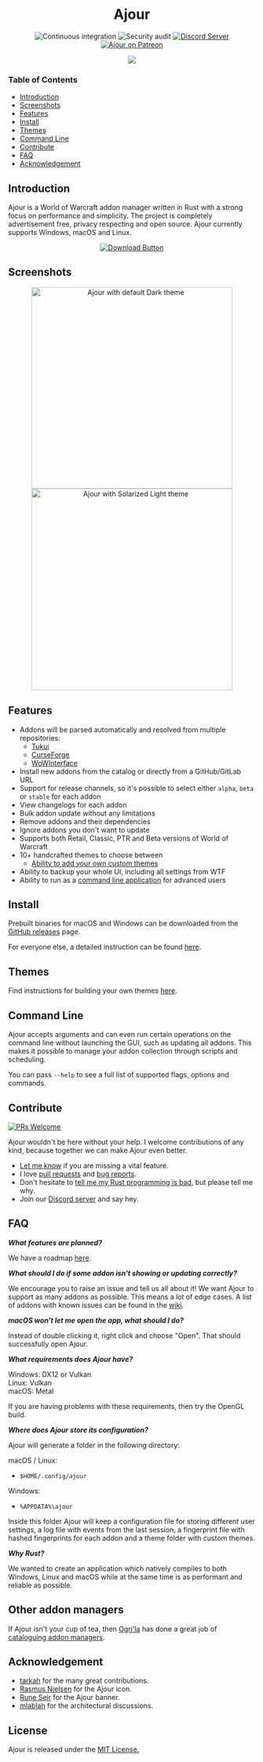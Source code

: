 <div align="center">

<h1>Ajour</h1>

![Continuous integration](https://github.com/casperstorm/ajour/workflows/Continuous-integration/badge.svg)
![Security audit](https://github.com/casperstorm/ajour/workflows/Security%20audit/badge.svg)
[![Discord Server](https://img.shields.io/discord/757155234500968459?label=Discord%20Chat&labelColor=3C424A&logo=discord&logoColor=ffffff&color=7389D8)](https://discord.gg/4838t9R)
[![Ajour on Patreon](https://img.shields.io/static/v1?label=Patreon&message=Ajour&color=4d898b)](https://www.patreon.com/getajour) 

![](./resources/screenshots/ajour-banner.jpg)

</div>

### Table of Contents
- [Introduction](#introduction)
- [Screenshots](#screenshots)
- [Features](#features)
- [Install](#install)
- [Themes](#themes)
- [Command Line](#command-line)
- [Contribute](#contribute)
- [FAQ](#faq)
- [Acknowledgement](#acknowledgement)

## Introduction
Ajour is a World of Warcraft addon manager written in Rust with a strong focus on performance and simplicity. The project is completely advertisement free, privacy respecting and open source. Ajour currently supports Windows, macOS and Linux.

<div align="center">

[![Download Button](./resources/download-button.png)](https://github.com/casperstorm/ajour/releases)

</div>

## Screenshots

<p align="center">
  <img width="410"
       alt="Ajour with default Dark theme"
       src="./resources/screenshots/ajour-0.3.0a.png">
    <img width="410"
       alt="Ajour with Solarized Light theme"
       src="./resources/screenshots/ajour-0.3.0b.png">
</p>

## Features

- Addons will be parsed automatically and resolved from multiple repositories:
  - [Tukui](https://www.tukui.org/)
  - [CurseForge](https://www.curseforge.com/wow/addons)
  - [WoWInterface](https://www.wowinterface.com/)
- Install new addons from the catalog or directly from a GitHub/GitLab URL
- Support for release channels, so it's possible to select either `alpha`, `beta` or `stable` for each addon
- View changelogs for each addon 
- Bulk addon update without any limitations
- Remove addons and their dependencies
- Ignore addons you don't want to update
- Supports both Retail, Classic, PTR and Beta versions of World of Warcraft
- 10+ handcrafted themes to choose between
  - [Ability to add your own custom themes](./THEMES.md)
- Ability to backup your whole UI, including all settings from WTF
- Ability to run as a [command line application](#command-line) for advanced users

## Install

Prebuilt binaries for macOS and Windows can be downloaded from the [GitHub releases](https://github.com/casperstorm/ajour/releases) page.

For everyone else, a detailed instruction can be found [here](https://github.com/casperstorm/ajour/blob/master/INSTALL.md).

## Themes

Find instructions for building your own themes [here](./THEMES.md).

## Command Line

Ajour accepts arguments and can even run certain operations on the command line without launching the GUI, such as updating all addons. This makes it possible to manage your addon collection through scripts and scheduling.

You can pass `--help` to see a full list of supported flags, options and commands.

## Contribute
[![PRs Welcome](https://img.shields.io/badge/PRs-welcome-brightgreen.svg)](http://makeapullrequest.com)

Ajour wouldn't be here without your help.
I welcome contributions of any kind, because together we can make Ajour even better.

+ [Let me know](https://github.com/casperstorm/ajour/issues/new?assignees=&labels=type%3A+feature&template=feature_request.md&title=) if you are missing a vital feature.
+ I love [pull requests](https://github.com/casperstorm/ajour/pulls) and [bug reports](https://github.com/casperstorm/ajour/issues/new?assignees=&labels=type%3A+bug&template=bug_report.md&title=).
+ Don't hesitate to [tell me my Rust programming is bad](https://github.com/casperstorm/ajour/issues/new), but please tell me
  why.
+ Join our [Discord server](https://discord.gg/4838t9R) and say hey.

## FAQ

**_What features are planned?_**

We have a roadmap [here](https://github.com/casperstorm/ajour/projects/2).

**_What should I do if some addon isn't showing or updating correctly?_**

We encourage you to raise an issue and tell us all about it! We want Ajour to support as many addons as possible. This means a lot of edge cases. A list of addons with known issues can be found in the [wiki](https://github.com/casperstorm/ajour/wiki/Addons-with-known-issues).

**_macOS won't let me open the app, what should I do?_**

Instead of double clicking it, right click and choose "Open". That should successfully open Ajour.

**_What requirements does Ajour have?_**

Windows: DX12 or Vulkan  
Linux: Vulkan  
macOS: Metal  

If you are having problems with these requirements, then try the OpenGL build.

**_Where does Ajour store its configuration?_**

Ajour will generate a folder in the following directory:

macOS / Linux:
- `$HOME/.config/ajour`

Windows:

- `%APPDATA%\ajour`

Inside this folder Ajour will keep a configuration file for storing different user settings, a log file with events from the last session, a fingerprint file with hashed fingerprints for each addon and a theme folder with custom themes.

**_Why Rust?_**

We wanted to create an application which natively compiles to both Windows, Linux and macOS while at the same time is as performant and reliable as possible.

## Other addon managers

If Ajour isn't your cup of tea, then [Ogri'la](https://github.com/ogri-la) has done a great job of [cataloguing addon managers](https://ogri-la.github.io/wow-addon-managers/).

## Acknowledgement

- [tarkah](https://github.com/tarkah) for the many great contributions.
- [Rasmus Nielsen](https://rasmusnielsen.dk/) for the Ajour icon.
- [Rune Seir](https://instagram.com/rseir/) for the Ajour banner.
- [mlablah](https://github.com/mlablah) for the architectural discussions.

## License

Ajour is released under the [MIT License.](https://github.com/casperstorm/ajour/blob/master/LICENSE)
